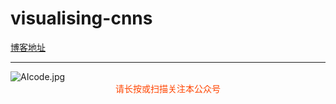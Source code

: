 
# visualising-cnns

[博客地址](https://mp.weixin.qq.com/s?__biz=MzA4NDgzNzk3Mw==&mid=2247483891&idx=1&sn=9c2060c69759eaec9911f7d1a78d948f&chksm=9fe052c9a897dbdf07395019cc03c031b73f2320a2fdccad2ca279298acfe9a6da717b5e5569&mpshare=1&scene=1&srcid=&sharer_sharetime=1568472675500&sharer_shareid=3dae5bd02d36d7f88ccc5c5e2c31314a&key=ffa2fa9c0f0d785d66565c6bb34f6063ac1fdf9e65ab00aa1d48adc7cdebfee89f0f1b64aed65c78bc6e10a8b4fd31505adda530c9db7f5c41459e90c6f8e1989b0b7869ea9e37c3f0228aabfda3b57e&ascene=1&uin=Mjk0NTY5MTIw&devicetype=Windows+10&version=62060844&lang=zh_CN&pass_ticket=3cK0E8ufc4BybieFK5fsBN5XboVvYmaTp0jFSoeyavp5J5ckJRXWQrgZ2kLTnn%2FD)

---
![AIcode.jpg](https://tuchuang-1259787532.cos.ap-beijing.myqcloud.com/image/undefinedAIcode.jpg)
<span style="display:block;text-align:center;color:orangered;">请长按或扫描关注本公众号</span>
